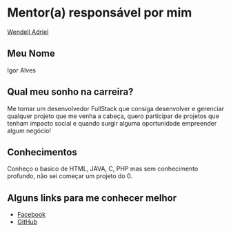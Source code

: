 # Mentor(a) responsável por mim

[Wendell Adriel](/profiles/mentors/profiles/wendell_adriel.md)

## Meu Nome

Igor Alves

## Qual meu sonho na carreira?

Me tornar um desenvolvedor FullStack que consiga desenvolver e gerenciar qualquer projeto que me venha a cabeça,
quero participar de projetos que tenham impacto social e quando surgir alguma oportunidade
empreender algum negócio!

## Conhecimentos

Conheço o basico de HTML, JAVA, C, PHP mas sem conhecimento profundo, não sei começar um projeto do 0.

## Alguns links para me conhecer melhor

- [Facebook](https://www.facebook.com/igoralvess)
- [GitHub](https://github.com/igoralvess)
